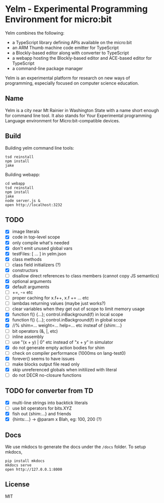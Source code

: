 # Yelm - Experimental Programming Environment for micro:bit

Yelm combines the following:

* a TypeScript library defining APIs available on the micro:bit
* an ARM Thumb machine code emitter for TypeScript
* a Blockly-based editor along with converter to TypeScript
* a webapp hosting the Blockly-based editor and ACE-based editor for TypeScript
* a command-line package manager

Yelm is an experimental platform for research on new ways of programming, especially
focused on computer science education.

## Name

Yelm is a city near Mt Rainier in Washington State with a name short enough for
command line tool. It also stands for Your Experimental programming Language
environment for Micro:bit-compatible devices.


## Build

Building yelm command line tools:

```
tsd reinstall
npm install
jake
```

Building webapp:
```
cd webapp
tsd reinstall
npm install
jake
node server.js &
open http://localhost:3232
```

## TODO

* [x] image literals
* [x] code in top-level scope
* [x] only compile what's needed
* [x] don't emit unused global vars
* [x] testFiles: [ ... ] in yelm.json
* [x] class methods
* [ ] class field initializers (?)
* [x] constructors
* [ ] disallow direct references to class members (cannot copy JS semantics)
* [x] optional arguments
* [x] default arguments
* [ ] +=, -= etc
* [ ] proper caching for x.f++, x.f += ... etc
* [ ] lambdas returning values (maybe just works?)
* [ ] clear variables when they get out of scope to limit memory usage
* [x] function f() {...}; control.inBackground(f) in local scope
* [x] function f() {...}; control.inBackground(f) in global scope
* [x] //% shim=... weight=... help=... etc insteaf of {shim:...}
* [ ] bit operators (&, |, etc)
* [ ] inline assembly
* [ ] use "(x + y) | 0" etc instead of "x + y" in simulator
* [x] do not generate empty action bodies for shim
* [ ] check on compiler performance (1000ms on lang-test0)
* [x] forever() seems to have issues
* [ ] make blocks output file read only
* [x] skip unreferenced globals when initilized with literal
* [ ] do not DECR no-closure functions

## TODO for converter from TD

* [x] multi-line strings into backtick literals
* [ ] use bit operators for bits.XYZ
* [x] fish out {shim:...} and friends
* [x] {hints:...} -> @param x Blah, eg: 100, 200 (?)

## Docs

We use mkdocs to generate the docs under the ``/docs`` folder. To setup mkdocs, 
````
pip install mkdocs
mkdocs serve
open http://127.0.0.1:8000
````

## License

MIT
